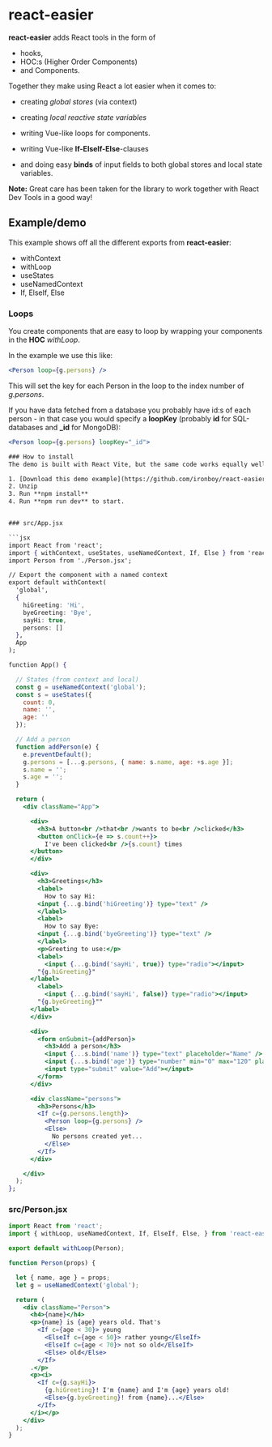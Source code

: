 # react-easier
**react-easier** adds React tools in the form of 

* hooks, 
* HOC:s (Higher Order Components) 
* and Components.

Together they make using React a lot easier when it comes to:
* creating *global stores* (via context)

* creating *local reactive state variables* 
* writing Vue-like loops for components.
* writing Vue-like **If-ElseIf-Else**-clauses 
* and doing easy **binds** of input fields to both global stores and local state variables.

**Note:** Great care has been taken for the library to work together with React Dev Tools in a good way!

## Example/demo
This example shows off all the different exports from **react-easier**:

* withContext
* withLoop
* useStates
* useNamedContext
* If, ElseIf, Else

### Loops
You create components that are easy to loop by wrapping your components in the **HOC** *withLoop*.

In the example we use this like:
```jsx
<Person loop={g.persons} />
```

This will set the key for each Person in the loop to the index number of *g.persons*.

If you have data fetched from a database you probably have id:s of each person - in that case you would specify a **loopKey** (probably **id** for SQL-databases and **_id** for MongoDB):

```jsx
<Person loop={g.persons} loopKey="_id">

### How to install
The demo is built with React Vite, but the same code works equally well with Create-React-App.

1. [Download this demo example](https://github.com/ironboy/react-easier/raw/main/demo-react-easier.zip).
2. Unzip
3. Run **npm install**
4. Run **npm run dev** to start.


### src/App.jsx

```jsx
import React from 'react';
import { withContext, useStates, useNamedContext, If, Else } from 'react-easier';
import Person from './Person.jsx';

// Export the component with a named context
export default withContext(
  'global',
  {
    hiGreeting: 'Hi',
    byeGreeting: 'Bye',
    sayHi: true,
    persons: []
  },
  App
);

function App() {

  // States (from context and local)
  const g = useNamedContext('global');
  const s = useStates({
    count: 0,
    name: '',
    age: ''
  });

  // Add a person
  function addPerson(e) {
    e.preventDefault();
    g.persons = [...g.persons, { name: s.name, age: +s.age }];
    s.name = '';
    s.age = '';
  }

  return (
    <div className="App">

      <div>
        <h3>A button<br />that<br />wants to be<br />clicked</h3>
        <button onClick={e => s.count++}>
          I've been clicked<br />{s.count} times
      </button>
      </div>

      <div>
        <h3>Greetings</h3>
        <label>
          How to say Hi:
        <input {...g.bind('hiGreeting')} type="text" />
        </label>
        <label>
          How to say Bye:
        <input {...g.bind('byeGreeting')} type="text" />
        </label>
        <p>Greeting to use:</p>
        <label>
          <input {...g.bind('sayHi', true)} type="radio"></input>
        "{g.hiGreeting}"
      </label>
        <label>
          <input {...g.bind('sayHi', false)} type="radio"></input>
        "{g.byeGreeting}""
      </label>
      </div>

      <div>
        <form onSubmit={addPerson}>
          <h3>Add a person</h3>
          <input {...s.bind('name')} type="text" placeholder="Name" />
          <input {...s.bind('age')} type="number" min="0" max="120" placeholder="Age" />
          <input type="submit" value="Add"></input>
        </form>
      </div>

      <div className="persons">
        <h3>Persons</h3>
        <If c={g.persons.length}>
          <Person loop={g.persons} />
          <Else>
            No persons created yet...
          </Else>
        </If>
      </div>

    </div>
  );
};
```

### src/Person.jsx

```jsx
import React from 'react';
import { withLoop, useNamedContext, If, ElseIf, Else, } from 'react-easier';

export default withLoop(Person);

function Person(props) {

  let { name, age } = props;
  let g = useNamedContext('global');

  return (
    <div className="Person">
      <h4>{name}</h4>
      <p>{name} is {age} years old. That's
        <If c={age < 30}> young
          <ElseIf c={age < 50}> rather young</ElseIf>
          <ElseIf c={age < 70}> not so old</ElseIf>
          <Else> old</Else>
        </If>
      .</p>
      <p><i>
        <If c={g.sayHi}>
          {g.hiGreeting}! I'm {name} and I'm {age} years old!
          <Else>{g.byeGreeting}! from {name}...</Else>
        </If>
      </i></p>
    </div>
  );
}
```

